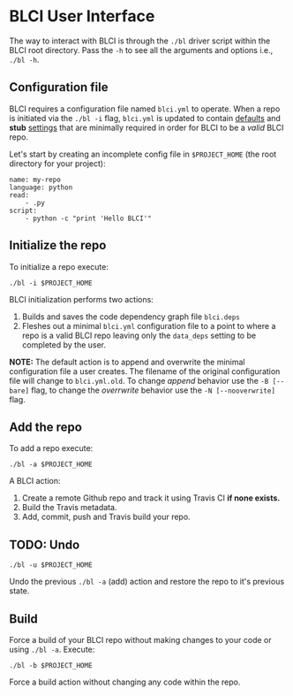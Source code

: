 # BLCI User Interface

The way to interact with BLCI is through the `./bl` driver script within the
BLCI root directory. Pass the `-h` to see all the arguments and options
i.e., `./bl -h`.

## Configuration file

BLCI requires a configuration file named `blci.yml` to operate.
When a repo is initiated via the `./bl -i` flag, `blci.yml` is
updated to contain [defaults](defaults.html) and **stub**
[settings](include.html#include.settings.BL_REQUIRED)
that are minimally required in order for BLCI to be a *valid* BLCI repo.

Let's start by creating an incomplete config file in `$PROJECT_HOME`
(the root directory for your project):

```
name: my-repo
language: python
read:
	- .py
script:
	- python -c "print 'Hello BLCI'"
```

## Initialize the repo

To initialize a repo execute:

```
./bl -i $PROJECT_HOME
```
BLCI initialization performs two actions:

1. Builds and saves the code dependency graph file `blci.deps`
2. Fleshes out a minimal `blci.yml` configuration file to a point to where
a repo is a valid BLCI repo leaving only the `data_deps` setting to be completed by the user.

**NOTE:** The default action is to append and overwrite the minimal configuration file a user creates. The filename of the original
configuration file will change to `blci.yml.old`. To change *append*
behavior use the `-B [--bare]` flag, to change the *overrwrite*
behavior use the `-N [--nooverwrite]` flag.

## Add the repo

To add a repo execute:
```
./bl -a $PROJECT_HOME
```

A BLCI action:

1. Create a remote Github repo and track it using Travis CI **if none exists.**
2. Build the Travis metadata.
3. Add, commit, push and Travis build your repo.

## TODO: Undo

```
./bl -u $PROJECT_HOME
```

Undo the previous `./bl -a` (add) action and restore the repo to it's previous state.

## Build

Force a build of your BLCI repo without making changes to your code or using `./bl -a`. Execute:

```
./bl -b $PROJECT_HOME
```

Force a build action without changing any code within the repo.
